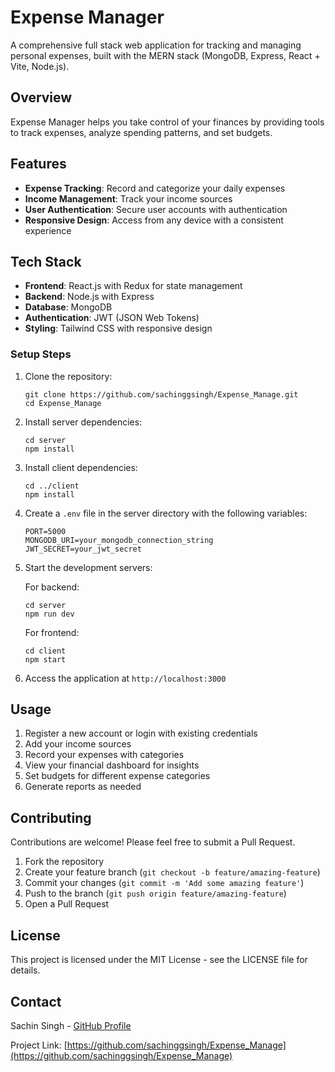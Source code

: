 # Expense Manager

A comprehensive full stack web application for tracking and managing personal expenses, built with the MERN stack (MongoDB, Express, React + Vite, Node.js).

## Overview

Expense Manager helps you take control of your finances by providing tools to track expenses, analyze spending patterns, and set budgets. 

## Features

- **Expense Tracking**: Record and categorize your daily expenses
- **Income Management**: Track your income sources
- **User Authentication**: Secure user accounts with authentication
- **Responsive Design**: Access from any device with a consistent experience

## Tech Stack

- **Frontend**: React.js with Redux for state management
- **Backend**: Node.js with Express
- **Database**: MongoDB
- **Authentication**: JWT (JSON Web Tokens)
- **Styling**: Tailwind CSS with responsive design

### Setup Steps

1. Clone the repository:
   ```
   git clone https://github.com/sachinggsingh/Expense_Manage.git
   cd Expense_Manage
   ```

2. Install server dependencies:
   ```
   cd server
   npm install
   ```

3. Install client dependencies:
   ```
   cd ../client
   npm install
   ```

4. Create a `.env` file in the server directory with the following variables:
   ```
   PORT=5000
   MONGODB_URI=your_mongodb_connection_string
   JWT_SECRET=your_jwt_secret
   ```

5. Start the development servers:
   
   For backend:
   ```
   cd server
   npm run dev
   ```
   
   For frontend:
   ```
   cd client
   npm start
   ```

6. Access the application at `http://localhost:3000`

## Usage

1. Register a new account or login with existing credentials
2. Add your income sources
3. Record your expenses with categories
4. View your financial dashboard for insights
5. Set budgets for different expense categories
6. Generate reports as needed

## Contributing

Contributions are welcome! Please feel free to submit a Pull Request.

1. Fork the repository
2. Create your feature branch (`git checkout -b feature/amazing-feature`)
3. Commit your changes (`git commit -m 'Add some amazing feature'`)
4. Push to the branch (`git push origin feature/amazing-feature`)
5. Open a Pull Request

## License

This project is licensed under the MIT License - see the LICENSE file for details.

## Contact

Sachin Singh - [GitHub Profile](https://github.com/sachinggsingh)

Project Link: [https://github.com/sachinggsingh/Expense_Manage](https://github.com/sachinggsingh/Expense_Manage)
